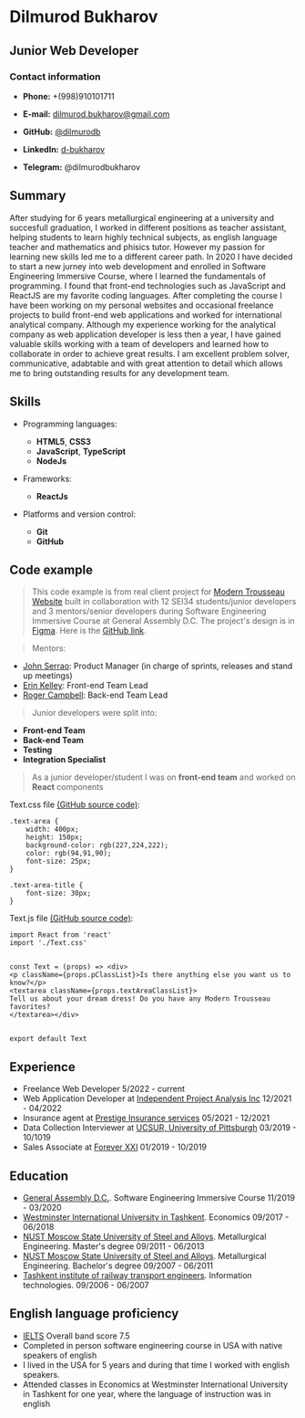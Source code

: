 # **Dilmurod Bukharov**

## **Junior Web Developer**

### **Contact information**

* **Phone:** +(998)910101711

* **E-mail:** dilmurod.bukharov@gmail.com

* **GitHub:** [@dilmurodb](https://github.com/dilmurodb)

* **LinkedIn:** [d-bukharov](https://www.linkedin.com/in/d-bukharov/)

* **Telegram:** @dilmurodbukharov

## **Summary**

 After studying for 6 years metallurgical engineering at a university and succesfull graduation, I worked in different positions as teacher assistant, helping students to learn highly technical subjects, as english language teacher and mathematics and phisics tutor. However my passion for learning new skills led me to a different career path. In 2020 I have decided to start a new jurney into web development and enrolled in Software Engineering Immersive Course, where I learned the fundamentals of programming. I found that front-end technologies such as JavaScript and ReactJS are my favorite coding languages. After completing the course I have been working on my personal websites and occasional freelance projects to build front-end web applications and worked for international analytical company. Although my experience working for the analytical company as web application developer is less then a year, I have gained valuable skills working with a team of developers and learned how to collaborate in order to achieve great results. I am excellent problem solver, communicative, adabtable and with great attention to detail which allows me to bring outstanding results for any development team. 

## **Skills**

* Programming languages:
  * **HTML5**, **CSS3**
  * **JavaScript**, **TypeScript**
  * **NodeJs**

* Frameworks:
  * **ReactJs**

* Platforms and version control:
  * **Git** 
  * **GitHub**

## **Code example**

> This code example is from real client project for [Modern Trousseau Website](https://www.moderntrousseau.com/) built in collaboration with 12 SEI34 students/junior developers and 3 mentors/senior developers during Software Engineering Immersive Course at General Assembly D.C. The project's design is in [Figma](https://www.figma.com/design/w42hMiF0R2cAdckfd3jpWh/Modern-Trousseau-Final). Here is the [GitHub link](https://github.com/dilmurodb/modern-trousseau-gatsby).

> Mentors:
* [John Serrao](https://github.com/jserrao): Product Manager (in charge of sprints, releases and stand up meetings)
* [Erin Kelley](https://github.com/erinkelley27): Front-end Team Lead
* [Roger Campbell](https://github.com/mrrogercampbell): Back-end Team Lead 

> Junior developers were split into: 
* **Front-end Team**
* **Back-end Team** 
* **Testing**
* **Integration Specialist**

> As a junior developer/student I was on **front-end team** and worked on **React** components

Text.css file [(GitHub source code)](https://github.com/dilmurodb/modern-trousseau/blob/textarea/client/src/components/TextArea/Text.css):

```
.text-area {
    width: 400px;
    height: 150px;
    background-color: rgb(227,224,222);
    color: rgb(94,91,90);
    font-size: 25px;
}

.text-area-title {
    font-size: 30px;
}
```

Text.js file [(GitHub source code)](https://github.com/dilmurodb/modern-trousseau/blob/textarea/client/src/components/TextArea/Text.js):

```
import React from 'react'
import './Text.css'


const Text = (props) => <div>
<p className={props.pClassList}>Is there anything else you want us to know?</p>
<textarea className={props.textAreaClassList}>
Tell us about your dream dress! Do you have any Modern Trousseau favorites?
</textarea></div>


export default Text
```

## **Experience**

* Freelance Web Developer 5/2022 - current
* Web Application Developer at [Independent Project Analysis Inc](https://www.ipaglobal.com/) 12/2021 - 04/2022
* Insurance agent at [Prestige Insurance services](http://prestige01.com/) 05/2021 - 12/2021
* Data Collection Interviewer at [UCSUR, University of Pittsburgh](https://ucsur.pitt.edu/) 03/2019 - 10/1019
* Sales Associate at [Forever XXI](https://locations.forever21.com/us/stores/pa/pittsburgh/100-robinson-centre-dr) 01/2019 - 10/2019

## **Education**

* [General Assembly D.C.](https://generalassemb.ly/education/general-assembly-dc-open-office-hours/online). Software Engineering Immersive Course 11/2019 - 03/2020
* [Westminster International University in Tashkent](https://wiut.uz/). Economics 09/2017 - 06/2018
* [NUST Moscow State University of Steel and Alloys](https://en.misis.ru/). Metallurgical Engineering. Master's degree 09/2011 - 06/2013
* [NUST Moscow State University of Steel and Alloys](https://en.misis.ru/). Metallurgical Engineering. Bachelor's degree 09/2007 - 06/2011
* [Tashkent institute of railway transport engineers](http://tashiit.uz/en/home-eng/). Information technologies. 09/2006 - 06/2007

## **English language proficiency**

* [IELTS](https://www.britishcouncil.uz/en/exam/ielts/test-dates-fees-location?gad_source=1&gclid=Cj0KCQiA57G5BhDUARIsACgCYnxwvK5t5aGqAkUvkCCXeeHzGiKk9gd0UpR85uJeuxbiDsrHMRt-mkgaAmMEEALw_wcB) Overall band score 7.5
* Completed in person software engineering course in USA with native speakers of english
* I lived in the USA for 5 years and during that time I worked with english speakers.
* Attended classes in Economics at Westminster International University in Tashkent for one year, where the language of instruction was in english
